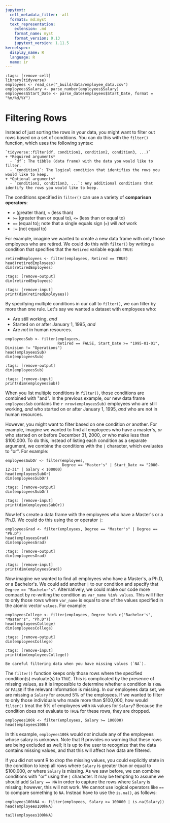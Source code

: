 ```yaml
---
jupytext:
  cell_metadata_filter: -all
  formats: md:myst
  text_representation:
    extension: .md
    format_name: myst
    format_version: 0.13
    jupytext_version: 1.11.5
kernelspec:
  display_name: R
  language: R
  name: ir
---
```


```{code-cell}
:tags: [remove-cell]
library(tidyverse)
employees <- read_csv("_build/data/employee_data.csv")
employees$Salary <- parse_number(employees$Salary)
employees$Start_Date <- parse_date(employees$Start_Date, format = "%m/%d/%Y")
```

# Filtering Rows

Instead of just sorting the rows in your data, you might want to filter out rows based on a set of conditions. You can do this with the `filter()` function, which uses the following syntax:

```{admonition} Syntax
`tidyverse::filter(df, condition1, condition2, condition3, ...)`
+ *Required arguments*
  - `df`: The tibble (data frame) with the data you would like to filter. 
  - `condition1`: The logical condition that identifies the rows you would like to keep.
+ *Optional arguments*
  - `condition2, condition3, ...`: Any additional conditions that identify the rows you would like to keep.
```
  
The conditions specified in `filter()` can use a variety of **comparison operators**:

+ `>` (greater than), `<` (less than)
+ `>=` (greater than or equal to), `<=` (less than or equal to)
+ `==` (equal to); note that a single equals sign (`=`) will *not* work
+ `!=` (not equal to)

For example, imagine we wanted to create a new data frame with only those employees who are retired. We could do this with `filter()` by writing a condition that specifies that the `Retired` variable equals `TRUE`:

```{code-cell}
retiredEmployees <- filter(employees, Retired == TRUE)
head(retiredEmployees)
dim(retiredEmployees)
```

```{code-cell}
:tags: [remove-output]
dim(retiredEmployees)
```

```{code-cell}
:tags: [remove-input]
print(dim(retiredEmployees))
```

By specifying multiple conditions in our call to `filter()`, we can filter by more than one rule. Let's say we wanted a dataset with employees who:

+ Are still working, *and*
+ Started on or after January 1, 1995, *and*
+ Are *not* in human resources. 

```{code-cell}
employeesSub <- filter(employees, 
                       Retired == FALSE, Start_Date >= "1995-01-01", Division != "Operations")
head(employeesSub)
dim(employeesSub)
```

```{code-cell}
:tags: [remove-output]
dim(employeesSub)
```

```{code-cell}
:tags: [remove-input]
print(dim(employeesSub))
```

When you list multiple conditions in `filter()`, those conditions are combined with "and". In the previous example, our new data frame `employeesSub` contains the `r nrow(employeesSub)` employees who are still working, *and* who started on or after January 1, 1995, *and* who are not in human resources. 

However, you might want to filter based on one condition *or* another. For example, imagine we wanted to find all employees who have a master's, *or* who started on or before December 31, 2000, *or* who make less than $100,000. To do this, instead of listing each condition as a separate argument, we combine the conditions with the `|` character, which evaluates to "or". For example:  

```{code-cell}
employeesSubOr <- filter(employees, 
                         Degree == "Master's" | Start_Date <= "2000-12-31" | Salary < 100000)
head(employeesSubOr)
dim(employeesSubOr)
```

```{code-cell}
:tags: [remove-output]
dim(employeesSubOr)
```

```{code-cell}
:tags: [remove-input]
print(dim(employeesSubOr))
```

Now let's create a data frame with the employees who have a Master's or a Ph.D. We could do this using the or operator `|`:

```{code-cell}
employeesGrad <- filter(employees, Degree == "Master's" | Degree == "Ph.D")
head(employeesGrad)
dim(employeesGrad)
```

```{code-cell}
:tags: [remove-output]
dim(employeesGrad)
```

```{code-cell}
:tags: [remove-input]
print(dim(employeesGrad))
```

Now imagine we wanted to find all employees who have a Master's, a Ph.D, or a Bachelor's. We could add another `|` to our condition and specify that `Degree == "Bachelor's"`. Alternatively, we could make our code more compact by re-writing the condition as `var_name %in% values`. This will filter to only those rows where `var_name` is equal to one of the values specified in the atomic vector `values`. For example:

```{code-cell}
employeesCollege <- filter(employees, Degree %in% c("Bachelor's", "Master's", "Ph.D"))
head(employeesCollege)
dim(employeesCollege)
```

```{code-cell}
:tags: [remove-output]
dim(employeesCollege)
```

```{code-cell}
:tags: [remove-input]
print(dim(employeesCollege))
```

```{warning}
Be careful filtering data when you have missing values (`NA`).
```

The `filter()` function keeps only those rows where the specified condition(s) evaluate(s) to `TRUE`. This is complicated by the presence of missing values, as it is impossible to determine whether a condition is `TRUE` or `FALSE` if the relevant information is missing. In our employees data set, we are missing a `Salary` for around 5% of the employees. If we wanted to filter to only those individuals who made more than \$100,000, how would `filter()` treat the 5% of employees with `NA` values for `Salary`? Because the condition does not evaluate to `TRUE` for these rows, they are dropped.

```{code-cell}
employees100k <- filter(employees, Salary >= 100000)
head(employees100k)
```

In this example, `employees100k` would *not* include any of the employees whose salary is unknown. Note that R provides no warning that these rows are being excluded as well; it is up to the user to recognize that the data contains missing values, and that this will affect how data are filtered. 

If you did not want R to drop the missing values, you could explicitly state in the condition to keep all rows where `Salary` is greater than or equal to $100,000, *or* where `Salary` is missing. As we saw before, we can combine conditions with "or" using the `|` character. It may be tempting to assume we should add `Salary == NA` in order to capture the rows where `Salary` is missing; however, this will not work. We cannot use logical operators like `==` to compare something to `NA`. Instead have to use the `is.na()`, as follows:

```{code-cell}
employees100kNA <- filter(employees, Salary >= 100000 | is.na(Salary))
head(employees100kNA)
```

```{code-cell}
tail(employees100kNA)
```